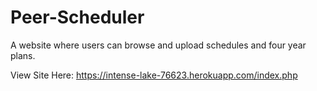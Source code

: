 # Peer-Scheduler

A website where users can browse and upload schedules and four year plans.


View Site Here: https://intense-lake-76623.herokuapp.com/index.php